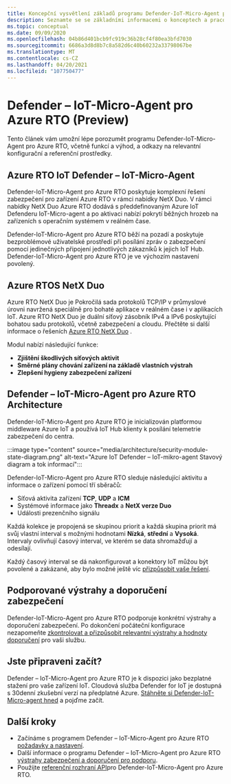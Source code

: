 ```yaml
---
title: Koncepční vysvětlení základů programu Defender-IoT-Micro-Agent pro Azure RTO
description: Seznamte se se základními informacemi o konceptech a pracovních postupech v programu Defender-IoT-Micro-Agent pro Azure RTO.
ms.topic: conceptual
ms.date: 09/09/2020
ms.openlocfilehash: 04b86d401bcb9fc919c36b28cf4f80ea3bfd7030
ms.sourcegitcommit: 6686a3d8d8b7c8a582d6c40b60232a33798067be
ms.translationtype: MT
ms.contentlocale: cs-CZ
ms.lasthandoff: 04/20/2021
ms.locfileid: "107750477"
---
```

# <a name="defender-iot-micro-agent-for-azure-rtos-preview"></a>Defender – IoT-Micro-Agent pro Azure RTO (Preview)

Tento článek vám umožní lépe porozumět programu Defender-IoT-Micro-Agent pro Azure RTO, včetně funkcí a výhod, a odkazy na relevantní konfigurační a referenční prostředky. 

## <a name="azure-rtos-iot-defender-iot-micro-agent"></a>Azure RTO IoT Defender – IoT-Micro-Agent

Defender-IoT-Micro-Agent pro Azure RTO poskytuje komplexní řešení zabezpečení pro zařízení Azure RTO v rámci nabídky NetX Duo. V rámci nabídky NetX Duo Azure RTO dodává s předdefinovaným Azure IoT Defenderu IoT-Micro-agent a po aktivaci nabízí pokrytí běžných hrozeb na zařízeních s operačním systémem v reálném čase.

Defender-IoT-Micro-Agent pro Azure RTO běží na pozadí a poskytuje bezproblémové uživatelské prostředí při posílání zpráv o zabezpečení pomocí jedinečných připojení jednotlivých zákazníků k jejich IoT Hub. Defender-IoT-Micro-Agent pro Azure RTO je ve výchozím nastavení povolený.  

## <a name="azure-rtos-netx-duo"></a>Azure RTOS NetX Duo

Azure RTO NetX Duo je Pokročilá sada protokolů TCP/IP v průmyslové úrovni navržená speciálně pro bohaté aplikace v reálném čase i v aplikacích IoT. Azure RTO NetX Duo je duální síťový zásobník IPv4 a IPv6 poskytující bohatou sadu protokolů, včetně zabezpečení a cloudu. Přečtěte si další informace o řešeních [Azure RTO NetX Duo](/azure/rtos/netx-duo/) .

Modul nabízí následující funkce:

- **Zjištění škodlivých síťových aktivit**
- **Směrné plány chování zařízení na základě vlastních výstrah**
- **Zlepšení hygieny zabezpečení zařízení**

## <a name="defender-iot-micro-agent-for-azure-rtos-architecture"></a>Defender – IoT-Micro-Agent pro Azure RTO Architecture

Defender-IoT-Micro-Agent pro Azure RTO je inicializován platformou middleware Azure IoT a používá IoT Hub klienty k posílání telemetrie zabezpečení do centra.

:::image type="content" source="media/architecture/security-module-state-diagram.png" alt-text="Azure IoT Defender – IoT-mikro-agent Stavový diagram a tok informací":::

Defender-IoT-Micro-Agent pro Azure RTO sleduje následující aktivitu a informace o zařízení pomocí tří sběračů:
- Síťová aktivita zařízení **TCP**, **UDP** a **ICM**
- Systémové informace jako **Threadx** a **NetX verze Duo**
- Události prezenčního signálu

Každá kolekce je propojená se skupinou priorit a každá skupina priorit má svůj vlastní interval s možnými hodnotami **Nízká**, **střední** a **Vysoká**. Intervaly ovlivňují časový interval, ve kterém se data shromažďují a odesílají.

Každý časový interval se dá nakonfigurovat a konektory IoT můžou být povolené a zakázané, aby bylo možné ještě víc [přizpůsobit vaše řešení](how-to-azure-rtos-security-module.md). 

## <a name="supported-security-alerts-and-recommendations"></a>Podporované výstrahy a doporučení zabezpečení

Defender-IoT-Micro-Agent pro Azure RTO podporuje konkrétní výstrahy a doporučení zabezpečení. Po dokončení počáteční konfigurace nezapomeňte [zkontrolovat a přizpůsobit relevantní výstrahy a hodnoty doporučení](concept-rtos-security-alerts-recommendations.md) pro vaši službu.

## <a name="ready-to-begin"></a>Jste připraveni začít?

Defender – IoT-Micro-Agent pro Azure RTO je k dispozici jako bezplatné stažení pro vaše zařízení IoT. Cloudová služba Defender for IoT je dostupná s 30denní zkušební verzí na předplatné Azure. [Stáhněte si Defender-IoT-Micro-agent hned](https://github.com/azure-rtos/azure-iot-preview/releases) a pojďme začít. 

## <a name="next-steps"></a>Další kroky

- Začínáme s programem Defender – IoT-Micro-Agent pro Azure RTO [požadavky a nastavení](quickstart-azure-rtos-security-module.md).
- Další informace o programu Defender – IoT-Micro-Agent pro Azure RTO [výstrahy zabezpečení a doporučení pro podporu](concept-rtos-security-alerts-recommendations.md). 
- Použijte [referenční rozhraní API](azure-rtos-security-module-api.md)pro Defender-IoT-Micro-Agent pro Azure RTO.